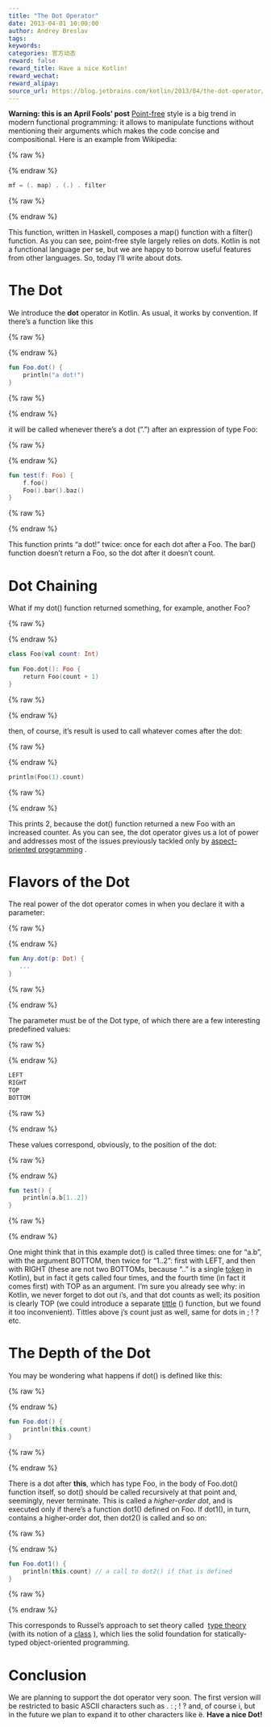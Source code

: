 ```yaml
---
title: "The Dot Operator"
date: 2013-04-01 10:00:00
author: Andrey Breslav
tags:
keywords:
categories: 官方动态
reward: false
reward_title: Have a nice Kotlin!
reward_wechat:
reward_alipay:
source_url: https://blog.jetbrains.com/kotlin/2013/04/the-dot-operator/
---
```


<strong>Warning: this is an April Fools’ post</strong>
 [Point-free](http://en.wikipedia.org/wiki/Point-free_programming)  style is a big trend in modern functional programming: it allows to manipulate functions without mentioning their arguments which makes the code concise and compositional. Here is an example from Wikipedia:

{% raw %}
<p></p>
{% endraw %}

```kotlin
mf = (. map) . (.) . filter
```

{% raw %}
<p></p>
{% endraw %}

This function, written in Haskell, composes a map() function with a filter() function. As you can see, point-free style largely relies on dots.
Kotlin is not a functional language per se, but we are happy to borrow useful features from other languages. So, today I’ll write about dots.<span id="more-1007"></span>
# The Dot

We introduce the <strong>dot</strong> operator in Kotlin. As usual, it works by convention. If there’s a function like this

{% raw %}
<p></p>
{% endraw %}

```kotlin
fun Foo.dot() {
    println("a dot!")
}
```

{% raw %}
<p></p>
{% endraw %}

it will be called whenever there’s a dot (“.”) after an expression of type Foo:

{% raw %}
<p></p>
{% endraw %}

```kotlin
fun test(f: Foo) {
    f.foo()
    Foo().bar().baz()
}
```

{% raw %}
<p></p>
{% endraw %}

This function prints “a dot!” twice: once for each dot after a Foo. The bar() function doesn’t return a Foo, so the dot after it doesn’t count.
# Dot Chaining

What if my dot() function returned something, for example, another Foo?

{% raw %}
<p></p>
{% endraw %}

```kotlin
class Foo(val count: Int)
 
fun Foo.dot(): Foo {
    return Foo(count + 1)
}
```

{% raw %}
<p></p>
{% endraw %}

then, of course, it’s result is used to call whatever comes after the dot:

{% raw %}
<p></p>
{% endraw %}

```kotlin
println(Foo(1).count)
```

{% raw %}
<p></p>
{% endraw %}

This prints 2, because the dot() function returned a new Foo with an increased counter.
As you can see, the dot operator gives us a lot of power and addresses most of the issues previously tackled only by  [aspect-oriented programming](http://en.wikipedia.org/wiki/Aspect-oriented_programming) .
# Flavors of the Dot

The real power of the dot operator comes in when you declare it with a parameter:

{% raw %}
<p></p>
{% endraw %}

```kotlin
fun Any.dot(p: Dot) {
   ...
}
```

{% raw %}
<p></p>
{% endraw %}

The parameter must be of the Dot type, of which there are a few interesting predefined values:

{% raw %}
<p></p>
{% endraw %}

```kotlin
LEFT
RIGHT
TOP
BOTTOM
```

{% raw %}
<p></p>
{% endraw %}

These values correspond, obviously, to the position of the dot:

{% raw %}
<p></p>
{% endraw %}

```kotlin
fun test() {
    println(a.b[1..2])
}
```

{% raw %}
<p></p>
{% endraw %}

One might think that in this example dot() is called three times: one for “a.b”, with the argument BOTTOM, then twice for “1..2”: first with LEFT, and then with RIGHT (these are not two BOTTOMs, because “..” is a single  [token](http://en.wikipedia.org/wiki/Token_(parser)#Token)  in Kotlin), but in fact it gets called four times, and the fourth time (in fact it comes first) with TOP as an argument.
I’m sure you already see why: in Kotlin, we never forget to dot out i’s, and that dot counts as well; its position is clearly TOP (we could introduce a separate  [tittle](http://en.wikipedia.org/wiki/Tittle) () function, but we found it too inconvenient). Tittles above j’s count just as well, same for dots in ; ! ? etc.
# The Depth of the Dot

You may be wondering what happens if dot() is defined like this:

{% raw %}
<p></p>
{% endraw %}

```kotlin
fun Foo.dot() {
    println(this.count)
}
```

{% raw %}
<p></p>
{% endraw %}

There is a dot after <strong>this</strong>, which has type Foo, in the body of Foo.dot() function itself, so dot() should be called recursively at that point and, seemingly, never terminate. This is called a <em>higher-order dot</em>, and is executed only if there’s a function dot1() defined on Foo. If dot1(), in turn, contains a higher-order dot, then dot2() is called and so on:

{% raw %}
<p></p>
{% endraw %}

```kotlin
fun Foo.dot1() {
    println(this.count) // a call to dot2() if that is defined
}
```

{% raw %}
<p></p>
{% endraw %}

This corresponds to Russel’s approach to set theory called  [type theory](http://en.wikipedia.org/wiki/Type_theory)  (with its notion of a  [class](http://en.wikipedia.org/wiki/Class_(set_theory)) ), which lies the solid foundation for statically-typed object-oriented programming.
# Conclusion

We are planning to support the dot operator very soon. The first version will be restricted to basic ASCII characters such as . : ; ! ? and, of course i, but in the future we plan to expand it to other characters like ё.
<strong>Have a nice Dot!</strong>
